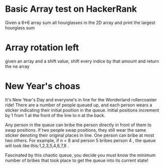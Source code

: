 # Basic Array test on HackerRank

Given a 6*6 array sum all hourglasses in the 2D array and print the largest hourglass sum

# Array rotation left 

given an array and a shift value, shift every indice by that amount and return the ne array

# New Year's choas

It's New Year's Day and everyone's in line for the Wonderland rollercoaster ride! There are a number of people queued up, and each person wears a sticker indicating their initial position in the queue. Initial positions increment by 1  from 1  at the front of the line to n  at the back.

Any person in the queue can bribe the person directly in front of them to swap positions. If two people swap positions, they still wear the same sticker denoting their original places in line. One person can bribe at most two others. For example, if n = 8 and person 5  bribes person 4 , the queue will look like this:1,2,3,5,4,6,7,8 .

Fascinated by this chaotic queue, you decide you must know the minimum number of bribes that took place to get the queue into its current state!
